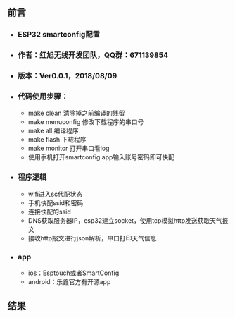 ## 前言
- ### ESP32 smartconfig配置
- ### 作者：红旭无线开发团队，QQ群：671139854
- ### 版本：Ver0.0.1，2018/08/09
- ### 代码使用步骤：
    - make clean 清除掉之前编译的残留
    - make menuconfig 修改下载程序的串口号
    - make all 编译程序
    - make flash 下载程序
    - make monitor 打开串口看log
    - 使用手机打开smartconfig app输入账号密码即可快配

- ### 程序逻辑
    - wifi进入sc代配状态
    - 手机快配ssid和密码
    - 连接快配的ssid
    - DNS获取服务器IP，esp32建立socket，使用tcp模拟http发送获取天气报文
    - 接收http报文进行json解析，串口打印天气信息

- ### app
    - ios：Esptouch或者SmartConfig
    - android：乐鑫官方有开源app
    
## 结果


